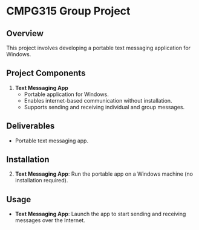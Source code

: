 # CMPG315 Group Project

## Overview

This project involves developing a portable text messaging application for Windows. 
## Project Components

1. **Text Messaging App**
   - Portable application for Windows.
   - Enables internet-based communication without installation.
   - Supports sending and receiving individual and group messages.

## Deliverables

- Portable text messaging app.

## Installation

2. **Text Messaging App**: Run the portable app on a Windows machine (no installation required).

## Usage

- **Text Messaging App**: Launch the app to start sending and receiving messages over the Internet.
